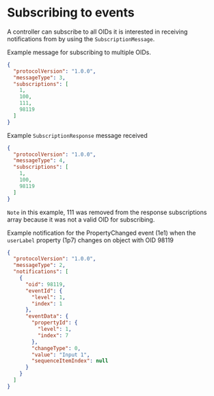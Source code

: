 # Subscribing to events

A controller can subscribe to all OIDs it is interested in receiving notifications from by using the `SubscriptionMessage`.

Example message for subscribing to multiple OIDs.

```json
{
  "protocolVersion": "1.0.0",
  "messageType": 3,
  "subscriptions": [
    1,
    100,
    111,
    98119
  ]
}
```

Example `SubscriptionResponse` message received

```json
{
  "protocolVersion": "1.0.0",
  "messageType": 4,
  "subscriptions": [
    1,
    100,
    98119
  ]
}
```

`Note` in this example, 111 was removed from the response subscriptions array because it was not a valid OID for subscribing.

Example notification for the PropertyChanged event (1e1) when the `userLabel` property (1p7) changes on object with OID 98119

```json
{
  "protocolVersion": "1.0.0",
  "messageType": 2,
  "notifications": [
    {
      "oid": 98119,
      "eventId": {
        "level": 1,
        "index": 1
      },
      "eventData": {
        "propertyId": {
          "level": 1,
          "index": 7
        },
        "changeType": 0,
        "value": "Input 1",
        "sequenceItemIndex": null
      }
    }
  ]
}
```
